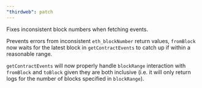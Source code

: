 ```yaml
---
"thirdweb": patch
---
```


Fixes inconsistent block numbers when fetching events.

Prevents errors from inconsistent `eth_blockNumber` return values, `fromBlock` now waits for the latest block in `getContractEvents` to catch up if within a reasonable range.

`getContractEvents` will now properly handle `blockRange` interaction with `fromBlock` and `toBlock` given they are both inclusive (i.e. it will only return logs for the number of blocks specified in `blockRange`).
